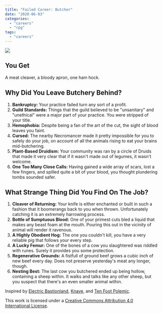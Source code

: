 ```yaml
---
title: "Failed Career: Butcher"
date: "2020-06-03"
categories: 
  - "careers"
  - "rpg"
tags: 
  - "careers"
---
```


![](https://aboleth-overlords.com/wp-content/uploads/2020/06/butcher.jpg)

## You Get

A meat cleaver, a bloody apron, one ham hock.

## Why Did You Leave Butchery Behind?

1. **Bankruptcy:** Your practice failed turn any sort of a profit.
2. **Guild Standards:** Things that the guild believed to be "unsanitary" and "unethical" were a major part of your practice. You were stripped of your title.
3. **Hemophobia:** Despite being a fan of the art of the cut, the sight of blood leaves you faint.
4. **Cursed:** The nearby Necromancer made it pretty impossible for you to safely do your job, on account of all the animals rising to eat your brains mid-butchering.
5. **Plant-Based Druidism:** Your community was ran by a circle of Druids that made it very clear that if it wasn't made out of legumes, it wasn't welcome.
6. **One Too Many Close Calls:** Having gained a wide array of scars, lost a few fingers, and spilled quite a bit of your blood, you thought plundering tombs sounded safer.

## What Strange Thing Did You Find On The Job?

1. **Cleaver of Returning:** Your knife is either enchanted or built in such a fashion that it boomerangs back to you when thrown. Unfortunately catching it is an extremely harrowing process.
2. **Bottle of Sumptuous Blood:** One of your primest cuts bled a liquid that makes any beast foam at the mouth. Pouring this out in the vicinity of animal will render it ravenous.
3. **A Highly Obedient Hog:** The one you couldn't kill, you have a very reliable pig that follows your every step.
4. **A Lucky Femur:** One of the bones of a cow you slaughtered was riddled with runes. Surely it provides you some protection.
5. **Regenerative Grounds:** A fistfull of ground beef grows a cubic inch of new beef every day. Does not preserve yesterday's meat any longer, though.
6. **Nesting Best:** The last cow you butchered ended up being hollow, containing a sheep within. It walks and talks like any other sheep, but you suspect that there's an even smaller animal within.

Inspired by [Electric Bastionland](https://chrismcdee.itch.io/electric-bastionland), [Knave](https://www.drivethrurpg.com/product/250888/Knave), and [Ten Foot Polemic](http://tenfootpolemic.blogspot.com/2014/01/200-failed-medieval-careers.html).

This work is licensed under a [Creative Commons Attribution 4.0 International License](http://creativecommons.org/licenses/by/4.0/).
